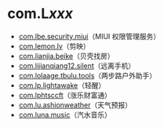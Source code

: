 # com.L*xxx*

- [com.lbe.security.miui](./com.lbe.security.miui/readme.md)（MIUI 权限管理服务）
- [com.lemon.lv](./com.lemon.lv/readme.md)（剪映）
- [com.lianjia.beike](./com.lianjia.beike/readme.md)（贝壳找房）
- [com.lijianqiang12.silent](./com.lijianqiang12.silent/readme.md)（远离手机）
- [com.lolaage.tbulu.tools](./com.lolaage.tbulu.tools/readme.md)（两步路户外助手）
- [com.lp.lightawake](./com.lp.lightawake/readme.md)（轻醒）
- [com.lphtsccft](./com.lphtsccft/readme.md)（涨乐财富通）
- [com.lu.ashionweather](./com.lu.ashionweather/readme.md)（天气预报）
- [com.luna.music](./com.luna.music/readme.md)（汽水音乐）
